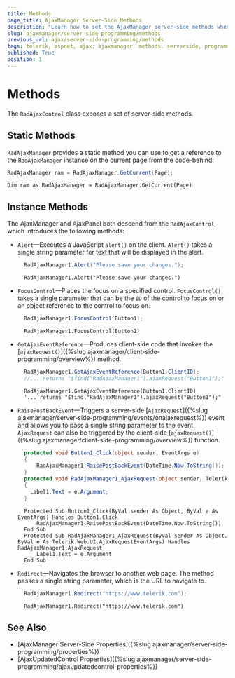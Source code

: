 ```yaml
---
title: Methods
page_title: AjaxManager Server-Side Methods
description: "Learn how to set the AjaxManager server-side methods when working with Telerik UI for ASP.NET AJAX."
slug: ajaxmanager/server-side-programming/methods
previous_url: ajax/server-side-programming/methods
tags: telerik, aspnet, ajax, ajaxmanager, methods, serverside, programming
published: True
position: 1
---
```


# Methods

The `RadAjaxControl` class exposes a set of server-side methods. 

## Static Methods

`RadAjaxManager` provides a static method you can use to get a reference to the `RadAjaxManager` instance on the current page from the code-behind:

````C#
RadAjaxManager ram = RadAjaxManager.GetCurrent(Page);
````
````VB
Dim ram as RadAjaxManager = RadAjaxManager.GetCurrent(Page)
````

## Instance Methods


The AjaxManager and AjaxPanel both descend from the `RadAjaxControl`, which introduces the following methods:

* `Alert`&mdash;Executes a JavaScript `alert()` on the client. `Alert()` takes a single string parameter for text that will be displayed in the alert.

    ````C#	
      RadAjaxManager1.Alert("Please save your changes.");
    ````
    
    
    ````VB
      RadAjaxManager1.Alert("Please save your changes.")	
    ````


* `FocusControl`&mdash;Places the focus on a specified control. `FocusControl()` takes a single parameter that can be the `ID` of the control to focus on or an object reference to the control to focus on.

    ````C#
      RadAjaxManager1.FocusControl(Button1);	
    ````
    
    
    ````VB	
      RadAjaxManager1.FocusControl(Button1)	
    ````

* `GetAjaxEventReference`&mdash;Produces client-side code that invokes the [`ajaxRequest()`]({%slug ajaxmanager/client-side-programming/overview%}) method.

    ````C#
      RadAjaxManager1.GetAjaxEventReference(Button1.ClientID);
      //... returns "$find("RadAjaxManager1").ajaxRequest("Button1");"
    ````
    
    
    ````VB
      RadAjaxManager1.GetAjaxEventReference(Button1.ClientID)
      '... returns "$find("RadAjaxManager1").ajaxRequest("Button1");"
    ````

* `RaisePostBackEvent`&mdash;Triggers a server-side [`AjaxRequest`]({%slug ajaxmanager/server-side-programming/events/onajaxrequest%}) event and allows you to pass a single string parameter to the event. `AjaxRequest` can also be triggered by the client-side [`ajaxRequest()`]({%slug ajaxmanager/client-side-programming/overview%}) function.

    ````C#	
      protected void Button1_Click(object sender, EventArgs e)
      {
          RadAjaxManager1.RaisePostBackEvent(DateTime.Now.ToString());
      }
      protected void RadAjaxManager1_AjaxRequest(object sender, Telerik.Web.UI.AjaxRequestEventArgs e)
      {    
      	Label1.Text = e.Argument;
      }				
    ````
    
    
    ````VB	
      Protected Sub Button1_Click(ByVal sender As Object, ByVal e As EventArgs) Handles Button1.Click
          RadAjaxManager1.RaisePostBackEvent(DateTime.Now.ToString())
      End Sub
      Protected Sub RadAjaxManager1_AjaxRequest(ByVal sender As Object, ByVal e As Telerik.Web.UI.AjaxRequestEventArgs) Handles RadAjaxManager1.AjaxRequest
          Label1.Text = e.Argument
      End Sub
    ````


* `Redirect`&mdash;Navigates the browser to another web page. The method passes a single string parameter, which is the URL to navigate to.

    ````C#	
      RadAjaxManager1.Redirect("https://www.telerik.com");
    ````
    
    
    ````VB.NET	
      RadAjaxManager1.Redirect("https://www.telerik.com")	
    ````


## See Also

* [AjaxManager Server-Side Properties]({%slug ajaxmanager/server-side-programming/properties%})
* [AjaxUpdatedControl Properties]({%slug ajaxmanager/server-side-programming/ajaxupdatedcontrol-properties%})
